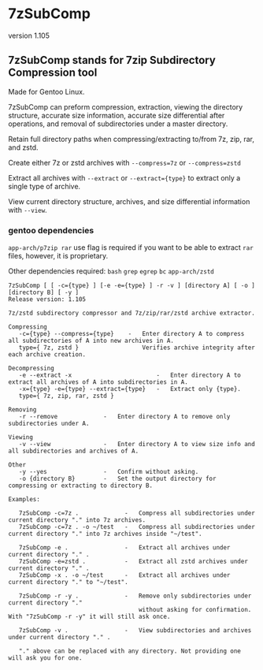 # 7zSubComp
version 1.105

## 7zSubComp stands for 7zip Subdirectory Compression tool
Made for Gentoo Linux.

7zSubComp can preform compression, extraction, viewing the directory structure, accurate size information, accurate size differential after operations, and removal of subdirectories under a master directory. 

Retain full directory paths when compressing/extracting to/from 7z, zip, rar, and zstd.

Create either 7z or zstd archives with ```--compress=7z``` or ```--compress=zstd```

Extract all archives with ```--extract``` or ```--extract={type}``` to extract only a single type of archive.

View current directory structure, archives, and size differential information with ```--view```.

### gentoo dependencies
```app-arch/p7zip rar``` use flag is required if you want to be able to extract ```rar``` files, however, it is proprietary.

Other dependencies required:
```bash``` ```grep``` ```egrep``` ```bc``` ```app-arch/zstd``` 

```
7zSubComp [ [ -c={type} ] [-e -e={type} ] -r -v ] [directory A] [ -o ] [directory B] [ -y ]
Release version: 1.105

7z/zstd subdirectory compressor and 7z/zip/rar/zstd archive extractor.

Compressing
   -c={type} --compress={type}    -   Enter directory A to compress all subdirectories of A into new archives in A.
   type={ 7z, zstd }                  Verifies archive integrity after each archive creation.

Decompressing
   -e --extract -x                        -   Enter directory A to extract all archives of A into subdirectories in A.
   -x={type} -e={type} --extract={type}   -   Extract only {type}.
   type={ 7z, zip, rar, zstd }

Removing
   -r --remove             -   Enter directory A to remove only subdirectories under A.

Viewing
   -v --view               -   Enter directory A to view size info and all subdirectories and archives of A.

Other
   -y --yes                -   Confirm without asking.
   -o {directory B}        -   Set the output directory for compressing or extracting to directory B.

Examples:

   7zSubComp -c=7z .             -   Compress all subdirectories under current directory "." into 7z archives.
   7zSubComp -c=7z . -o ~/test   -   Compress all subdirectories under current directory "." into 7z archives inside "~/test".

   7zSubComp -e .                -   Extract all archives under current directory "." .
   7zSubComp -e=zstd .           -   Extract all zstd archives under current directory "." .
   7zSubComp -x . -o ~/test      -   Extract all archives under current directory "." to "~/test".

   7zSubComp -r -y .             -   Remove only subdirectories under current directory "."
                                     without asking for confirmation. With "7zSubComp -r -y" it will still ask once.

   7zSubComp -v .                -   View subdirectories and archives under current directory "." .

   "." above can be replaced with any directory. Not providing one will ask you for one.

 ```
